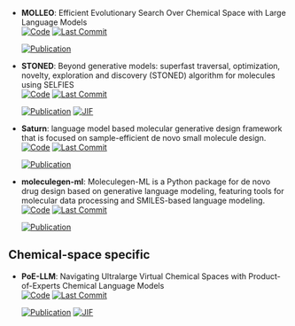 



- **MOLLEO**: Efficient Evolutionary Search Over Chemical Space with Large Language Models  
    [![Code](https://img.shields.io/github/stars/zoom-wang112358/MOLLEO?style=for-the-badge&logo=github)](https://github.com/zoom-wang112358/MOLLEO) 
    [![Last Commit](https://img.shields.io/github/last-commit/zoom-wang112358/MOLLEO?style=for-the-badge&logo=github)](https://github.com/zoom-wang112358/MOLLEO) 

    [![Publication](https://img.shields.io/badge/Publication-Citations:0-blue?style=for-the-badge&logo=bookstack)](https://doi.org/10.48550/arXiv.2406.16976) 



- **STONED**: Beyond generative models: superfast traversal, optimization, novelty, exploration and discovery (STONED) algorithm for molecules using SELFIES  
    [![Code](https://img.shields.io/github/stars/aspuru-guzik-group/stoned-selfies?tab=readme-ov-file?style=for-the-badge&logo=github)](https://github.com/aspuru-guzik-group/stoned-selfies?tab=readme-ov-file) 
    [![Last Commit](https://img.shields.io/github/last-commit/aspuru-guzik-group/stoned-selfies?tab=readme-ov-file?style=for-the-badge&logo=github)](https://github.com/aspuru-guzik-group/stoned-selfies?tab=readme-ov-file) 

    [![Publication](https://img.shields.io/badge/Publication-Citations:81-blue?style=for-the-badge&logo=bookstack)](https://doi.org/10.1039/D1SC00231G) 
    [![JIF](https://img.shields.io/badge/Impact_Factor-7.60-purple?style=for-the-badge&logo=academia)](https://doi.org/10.1039/D1SC00231G)



- **Saturn**: language model based molecular generative design framework that is focused on sample-efficient de novo small molecule design.  
    [![Code](https://img.shields.io/github/stars/schwallergroup/saturn?style=for-the-badge&logo=github)](https://github.com/schwallergroup/saturn) 
    [![Last Commit](https://img.shields.io/github/last-commit/schwallergroup/saturn?style=for-the-badge&logo=github)](https://github.com/schwallergroup/saturn) 

    [![Publication](https://img.shields.io/badge/Publication-Citations:0-blue?style=for-the-badge&logo=bookstack)](https://doi.org/10.48550/arXiv.2405.17066) 



- **moleculegen-ml**: Moleculegen-ML is a Python package for de novo drug design based on generative language modeling, featuring tools for molecular data processing and SMILES-based language modeling.  
    [![Code](https://img.shields.io/github/stars/sanjaradylov/moleculegen-ml?style=for-the-badge&logo=github)](https://github.com/sanjaradylov/moleculegen-ml) 
    [![Last Commit](https://img.shields.io/github/last-commit/sanjaradylov/moleculegen-ml?style=for-the-badge&logo=github)](https://github.com/sanjaradylov/moleculegen-ml) 

    [![Publication](https://img.shields.io/badge/Publication-Citations:0-blue?style=for-the-badge&logo=bookstack)](https://doi.org/10.26434/chemrxiv.14700831) 


## **Chemical-space specific**


- **PoE-LLM**: Navigating Ultralarge Virtual Chemical Spaces with Product-of-Experts Chemical Language Models  
    [![Code](https://img.shields.io/github/stars/shuyana/poeclm?style=for-the-badge&logo=github)](https://github.com/shuyana/poeclm) 
    [![Last Commit](https://img.shields.io/github/last-commit/shuyana/poeclm?style=for-the-badge&logo=github)](https://github.com/shuyana/poeclm) 

    [![Publication](https://img.shields.io/badge/Publication-Citations:0-blue?style=for-the-badge&logo=bookstack)](https://doi.org/10.1021/acs.jcim.4c01214) 
    [![JIF](https://img.shields.io/badge/Impact_Factor-5.60-purple?style=for-the-badge&logo=academia)](https://doi.org/10.1021/acs.jcim.4c01214)


